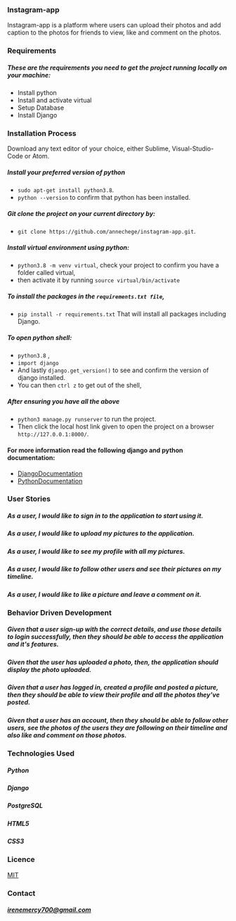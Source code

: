
### Instagram-app
Instagram-app is a platform where users can upload  their photos and add caption to the photos for friends  to view, like and comment on the photos.

### Requirements
##### These are the requirements you need to get the project running locally on your machine:
  - Install python
  - Install and activate virtual
  - Setup Database
  - Install Django


### Installation Process
Download any text editor of your choice, either Sublime, Visual-Studio-Code or Atom.
##### Install your preferred version of python
  - ```sudo apt-get install python3.8```.
  - ```python --version``` to confirm that python has been installed.
##### Git clone the project on your current directory by:
  - ```git clone https://github.com/annechege/instagram-app.git```.
##### Install virtual environment using python:
  - ```python3.8 -m venv virtual```, check your project to confirm you have a folder called virtual,
  - then activate it by running ```source virtual/bin/activate```
##### To install the packages in the ```requirements.txt file```,
  - ```pip install -r requirements.txt```  That will install all packages including Django.
##### To open python shell:
  - ```python3.8``` ,
  - ```import django```
  - And lastly ```django.get_version()``` to see and confirm the version of django installed.
  - You can then ```ctrl z``` to get out of the shell,
##### After ensuring you have all the above
  - ```python3 manage.py runserver``` to run the project.
  - Then click the local host link given to open the project on a browser ```http://127.0.0.1:8000/```.


#### For more information read the following django and python documentation:
  - [DjangoDocumentation](https://docs.djangoproject.com/en/1.11/intro/install/)
  - [PythonDocumentation](https://www.python.org/doc/)




### User Stories
##### As a user, I would like to sign in to the application to start using it.
##### As a user, I would like to upload my pictures to the application.
##### As a user, I would like to see my profile with all my pictures.
##### As a user, I would like to follow other users and see their pictures on my timeline.
##### As a user, I would like to like a picture and leave a comment on it.



### Behavior Driven Development
##### Given that a user sign-up with the correct details, and use those details to login successfully, then they should be able to access the application and it's features.
##### Given that the user has uploaded a photo, then, the application should display the photo uploaded.
##### Given that a user has logged in, created a profile and posted a picture, then they  should be able to view their profile and all the photos they've posted.
##### Given that a user has an account, then they should be able to follow other users, see the photos of the users they are following on their timeline and also like and comment on those photos.



### Technologies Used
##### Python
##### Django
##### PostgreSQL
##### HTML5
##### CSS3




### Licence
[MIT](LICENSE)


### Contact
##### irenemercy700@gmail.com
